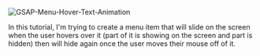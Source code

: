 ![GSAP-Menu-Hover-Text-Animation](https://github.com/user-attachments/assets/b9b993e8-6c30-4bbb-9876-1491a94efd6e)


In this tutorial, I'm trying to create a menu item that will slide on the screen when the user hovers over it (part of it is showing on the screen and part is hidden) then will hide again once the user moves their mouse off of it.
